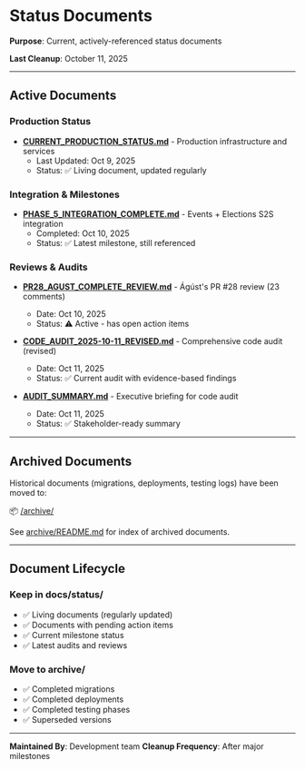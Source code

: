# Status Documents

**Purpose**: Current, actively-referenced status documents

**Last Cleanup**: October 11, 2025

---

## Active Documents

### Production Status
- **[CURRENT_PRODUCTION_STATUS.md](CURRENT_PRODUCTION_STATUS.md)** - Production infrastructure and services
  - Last Updated: Oct 9, 2025
  - Status: ✅ Living document, updated regularly

### Integration & Milestones
- **[PHASE_5_INTEGRATION_COMPLETE.md](PHASE_5_INTEGRATION_COMPLETE.md)** - Events + Elections S2S integration
  - Completed: Oct 10, 2025
  - Status: ✅ Latest milestone, still referenced

### Reviews & Audits
- **[PR28_AGUST_COMPLETE_REVIEW.md](PR28_AGUST_COMPLETE_REVIEW.md)** - Ágúst's PR #28 review (23 comments)
  - Date: Oct 10, 2025
  - Status: ⚠️ Active - has open action items

- **[CODE_AUDIT_2025-10-11_REVISED.md](CODE_AUDIT_2025-10-11_REVISED.md)** - Comprehensive code audit (revised)
  - Date: Oct 11, 2025
  - Status: ✅ Current audit with evidence-based findings

- **[AUDIT_SUMMARY.md](AUDIT_SUMMARY.md)** - Executive briefing for code audit
  - Date: Oct 11, 2025
  - Status: ✅ Stakeholder-ready summary

---

## Archived Documents

Historical documents (migrations, deployments, testing logs) have been moved to:

📦 [/archive/](../../archive/)

See [archive/README.md](../../archive/README.md) for index of archived documents.

---

## Document Lifecycle

### Keep in docs/status/
- ✅ Living documents (regularly updated)
- ✅ Documents with pending action items
- ✅ Current milestone status
- ✅ Latest audits and reviews

### Move to archive/
- ✅ Completed migrations
- ✅ Completed deployments
- ✅ Completed testing phases
- ✅ Superseded versions

---

**Maintained By**: Development team
**Cleanup Frequency**: After major milestones

